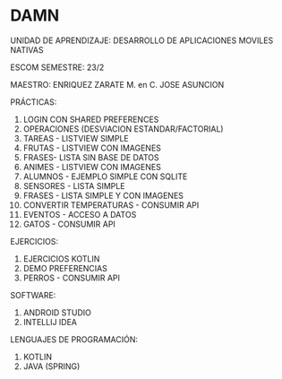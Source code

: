 # DAMN
UNIDAD DE APRENDIZAJE: DESARROLLO DE APLICACIONES MOVILES NATIVAS	

ESCOM 
SEMESTRE: 23/2

MAESTRO: ENRIQUEZ ZARATE M. en C. JOSE ASUNCION

PRÁCTICAS:

1. LOGIN CON SHARED PREFERENCES
2. OPERACIONES (DESVIACION ESTANDAR/FACTORIAL)
3. TAREAS - LISTVIEW SIMPLE
4. FRUTAS - LISTVIEW CON IMAGENES
5. FRASES- LISTA SIN BASE DE DATOS
6. ANIMES - LISTVIEW CON IMAGENES
7. ALUMNOS - EJEMPLO SIMPLE CON SQLITE
8. SENSORES - LISTA SIMPLE
9. FRASES - LISTA SIMPLE Y CON IMAGENES
10. CONVERTIR TEMPERATURAS - CONSUMIR API
11. EVENTOS - ACCESO A DATOS
12. GATOS - CONSUMIR API

EJERCICIOS:

1. EJERCICIOS KOTLIN
2. DEMO PREFERENCIAS
3. PERROS - CONSUMIR API

SOFTWARE:
1. ANDROID STUDIO
2. INTELLIJ IDEA

LENGUAJES DE PROGRAMACIÓN:
1. KOTLIN
2. JAVA (SPRING)
